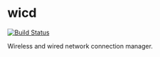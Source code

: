 # wicd

[![Build Status](https://travis-ci.org/UnitedRPMs/wicd.svg?branch=master)](https://travis-ci.org/UnitedRPMs/wicd)

Wireless and wired network connection manager.
